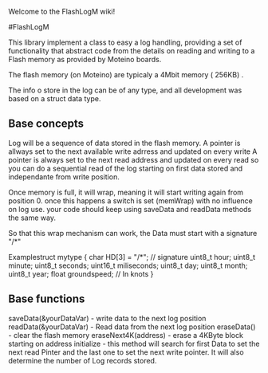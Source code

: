 Welcome to the FlashLogM wiki!

#FlashLogM

This library implement a class to easy a log handling, providing a set of functionality that abstract code from the details on reading and writing to a Flash memory as provided by Moteino boards.

The flash memory (on Moteino) are typicaly a 4Mbit memory ( 256KB) .

The info o store in the log can be of any type, and all development was based on a struct data type.

## Base concepts

Log will be a sequence of data stored in the flash memory.
A pointer is allways set to the next available write adrress and updated on every write
A pointer is always set to the next read address and updated on every read so you can do a sequential read of the log starting on first data stored and independante from write position.

Once memory is full, it will wrap, meaning it will start writing again from position 0. once this happens a switch is set (memWrap) with no influence on log use. your code should keep using saveData and readData methods the same way.

So that this wrap mechanism can work, the Data must start with a signature "/*"

Examplestruct mytype {
	char HD[3] = "/*"; // signature
	uint8_t hour;
	uint8_t minute;
	uint8_t seconds;
	uint16_t miliseconds;
	uint8_t day;
	uint8_t month;
	uint8_t year;
	float groundspeed; // In knots
}


## Base functions

saveData(&yourDataVar) - write data to the next log position
readData(&yourDataVar) - Read data from the next log position
eraseData() - clear the flash memory
eraseNext4K(address) - erase a 4KByte block starting on address
initialize - this method will search for first Data to set the next read Pinter and the last one to set the next write pointer. It will also determine the number of Log records stored.
